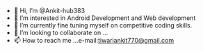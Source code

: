 - 👋 Hi, I’m @Ankit-hub383
- 👀 I’m interested in Android Development and Web development
- 🌱 I’m currently fine tuning myself on competitive coding skills.
- 💞️ I’m looking to collaborate on ...
- 📫 How to reach me ...e-mail:tiwariankit770@gmail.com

<!---
Ankit-hub383/Ankit-hub383 is a ✨ special ✨ repository because its `README.md` (this file) appears on your GitHub profile.
You can click the Preview link to take a look at your changes.
--->
